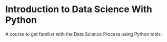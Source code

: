 # Introduction to Data Science With Python

A course to get familiar with the Data Science Process using Python tools.
